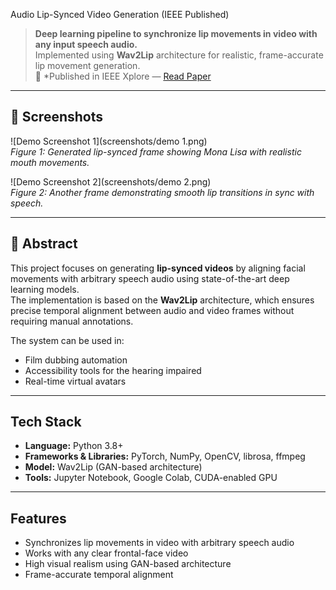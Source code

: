 Audio Lip-Synced Video Generation (IEEE Published)

> **Deep learning pipeline to synchronize lip movements in video with any input speech audio.**  
> Implemented using **Wav2Lip** architecture for realistic, frame-accurate lip movement generation.  
> 📄 *Published in IEEE Xplore — [Read Paper](https://ieeexplore.ieee.org/document/10866375)  

---


## 📸 Screenshots

![Demo Screenshot 1](screenshots/demo 1.png)  
*Figure 1: Generated lip-synced frame showing Mona Lisa with realistic mouth movements.*

![Demo Screenshot 2](screenshots/demo 2.png)  
*Figure 2: Another frame demonstrating smooth lip transitions in sync with speech.*


---


## 📌 Abstract
This project focuses on generating **lip-synced videos** by aligning facial movements with arbitrary speech audio using state-of-the-art deep learning models.  
The implementation is based on the **Wav2Lip** architecture, which ensures precise temporal alignment between audio and video frames without requiring manual annotations.  

The system can be used in:
- Film dubbing automation
- Accessibility tools for the hearing impaired
- Real-time virtual avatars

---

## Tech Stack
- **Language:** Python 3.8+
- **Frameworks & Libraries:** PyTorch, NumPy, OpenCV, librosa, ffmpeg
- **Model:** Wav2Lip (GAN-based architecture)
- **Tools:** Jupyter Notebook, Google Colab, CUDA-enabled GPU

---

## Features
- Synchronizes lip movements in video with arbitrary speech audio
- Works with any clear frontal-face video
- High visual realism using GAN-based architecture
- Frame-accurate temporal alignment


